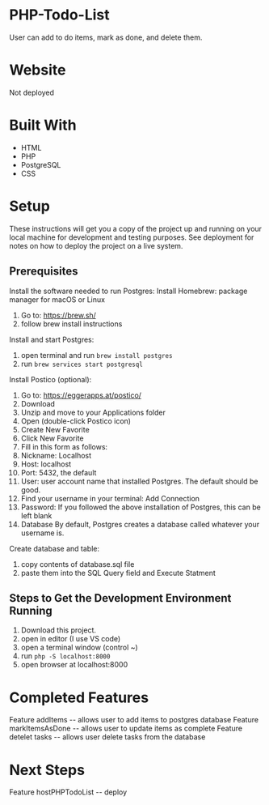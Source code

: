 # PHP-Todo-List

User can add to do items, mark as done, and delete them.


# Website

Not deployed 

# Built With

* HTML
* PHP
* PostgreSQL
* CSS


# Setup

These instructions will get you a copy of the project up and running on your local machine for development and testing purposes. See deployment for notes on how to deploy the project on a live system.

## Prerequisites

Install the software needed to run Postgres:
Install Homebrew: package manager for macOS or Linux
1. Go to: https://brew.sh/
2. follow brew install instructions 

Install and start Postgres:
1. open terminal and run `brew install postgres`
2. run `brew services start postgresql`

Install Postico (optional):
1. Go to: https://eggerapps.at/postico/
2. Download
3. Unzip and move to your Applications folder
4. Open (double-click Postico icon)
5. Create New Favorite
6. Click New Favorite
7. Fill in this form as follows:
8. Nickname: Localhost 
9. Host: localhost
10. Port: 5432, the default
11. User: user account name that installed Postgres. The default should be good.
12. Find your username in your terminal: Add Connection
13. Password: If you followed the above installation of Postgres, this can be left blank
14. Database By default, Postgres creates a database called whatever your username is.


Create database and table:
1. copy contents of database.sql file
2. paste them into the SQL Query field and Execute Statment

## Steps to Get the Development Environment Running

1. Download this project.
2. open in editor (I use VS code)
3. open a terminal window (control ~)
4. run `php -S localhost:8000`
5. open browser at localhost:8000


# Completed Features

Feature addItems -- allows user to add items to postgres database
Feature markItemsAsDone -- allows user to update items as complete 
Feature detelet tasks -- allows user delete tasks from the database

# Next Steps

Feature hostPHPTodoList -- deploy